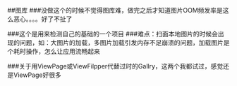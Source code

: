 ##图库
###没做这个的时候不觉得图库难，做完之后才知道图片OOM频发率是这么恶心。。。。好了不扯了

###这个是用来检测自己的基础的一个项目
###难点：扫面本地图片的时候会出现的问题，如：大图片的加载，多图片加载引发内存不足崩溃的问题，加载图片是个耗时操作，怎么让应用流畅起来

###关于用ViewPage或ViewFilpper代替过时的Gallry，这两个我都试过，感觉还是ViewPage好很多
